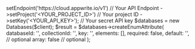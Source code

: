 <?php

use Appwrite\Client;
use Appwrite\Services\Databases;

$client = (new Client())
    ->setEndpoint('https://cloud.appwrite.io/v1') // Your API Endpoint
    ->setProject('&lt;YOUR_PROJECT_ID&gt;') // Your project ID
    ->setKey('&lt;YOUR_API_KEY&gt;'); // Your secret API key

$databases = new Databases($client);

$result = $databases->createEnumAttribute(
    databaseId: '<DATABASE_ID>',
    collectionId: '<COLLECTION_ID>',
    key: '',
    elements: [],
    required: false,
    default: '<DEFAULT>', // optional
    array: false // optional
);